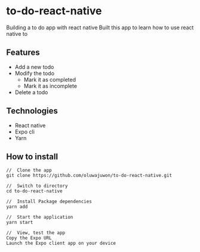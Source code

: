 # to-do-react-native
Building a to do app with react native
Built this app to learn how to use react native to

## Features
- Add a new todo
- Modify the todo
  - Mark it as completed
  - Mark it as incomplete
- Delete a todo

## Technologies
- React native
- Expo cli
- Yarn

## How to install
  ```
  //  Clone the app
  git clone https://github.com/oluwajuwon/to-do-react-native.git
    
  //  Switch to directory
  cd to-do-react-native

  //  Install Package dependencies
  yarn add

  //  Start the application
  yarn start

  //  View, test the app
  Copy the Expo URL
  Launch the Expo client app on your device
  
```

